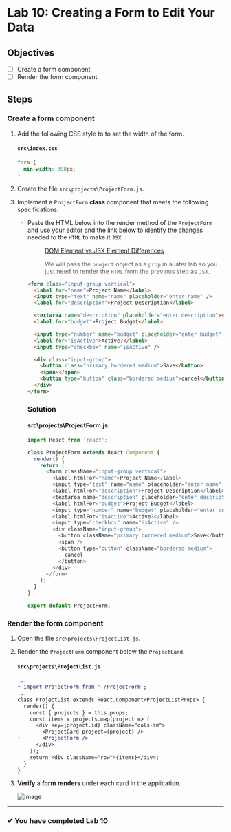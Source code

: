 # Lab 10: Creating a Form to Edit Your Data

## Objectives

- [ ] Create a form component
- [ ] Render the form component

## Steps

### Create a form component

1. Add the following CSS style to to set the width of the form.
   #### `src\index.css`
   ```css
   form {
     min-width: 300px;
   }
   ```
2. Create the file `src\projects\ProjectForm.js`.
3. Implement a `ProjectForm` **class** component that meets the following specifications:

   - Paste the HTML below into the render method of the `ProjectForm` and use your editor and the link below to identify the changes needed to the `HTML` to make it `JSX`.

     > [DOM Element vs JSX Element Differences](https://reactjs.org/docs/dom-elements.html#differences-in-attributes)

     > We will pass the `project` object as a `prop` in a later lab so you just need to render the `HTML` from the previous step as `JSX`.

     ```html
     <form class="input-group vertical">
       <label for="name">Project Name</label>
       <input type="text" name="name" placeholder="enter name" />
       <label for="description">Project Description</label>

       <textarea name="description" placeholder="enter description"></textarea>
       <label for="budget">Project Budget</label>

       <input type="number" name="budget" placeholder="enter budget" />
       <label for="isActive">Active?</label>
       <input type="checkbox" name="isActive" />

       <div class="input-group">
         <button class="primary bordered medium">Save</button>
         <span></span>
         <button type="button" class="bordered medium">cancel</button>
       </div>
     </form>
     ```

     ### Solution

     #### src\projects\ProjectForm.js

     ```js
     import React from 'react';

     class ProjectForm extends React.Component {
       render() {
         return (
           <form className="input-group vertical">
             <label htmlFor="name">Project Name</label>
             <input type="text" name="name" placeholder="enter name" />
             <label htmlFor="description">Project Description</label>
             <textarea name="description" placeholder="enter description" />
             <label htmlFor="budget">Project Budget</label>
             <input type="number" name="budget" placeholder="enter budget" />
             <label htmlFor="isActive">Active?</label>
             <input type="checkbox" name="isActive" />
             <div className="input-group">
               <button className="primary bordered medium">Save</button>
               <span />
               <button type="button" className="bordered medium">
                 cancel
               </button>
             </div>
           </form>
         );
       }
     }

     export default ProjectForm;
     ```

### Render the form component

1. Open the file `src\projects\ProjectList.js`.
2. Render the `ProjectForm` component below the `ProjectCard`.

   #### `src\projects\ProjectList.js`

   ```diff
   ...
   + import ProjectForm from './ProjectForm';
   ...
   class ProjectList extends React.Component<ProjectListProps> {
     render() {
       const { projects } = this.props;
       const items = projects.map(project => (
         <div key={project.id} className="cols-sm">
           <ProjectCard project={project} />
   +       <ProjectForm />
         </div>
       ));
       return <div className="row">{items}</div>;
     }
   }
   ```

3. **Verify** a **form** **renders** under each card in the application.

   ![image](https://user-images.githubusercontent.com/1474579/64896991-c8bb7680-d64f-11e9-913c-b3e8521a74e3.png)

---

### &#10004; You have completed Lab 10
